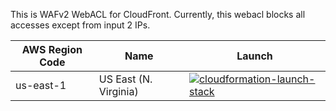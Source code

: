 This is WAFv2 WebACL for CloudFront.
Currently, this webacl blocks all accesses except from input 2 IPs.

| AWS Region Code | Name | Launch |
| --- | --- | --- 
| us-east-1 |US East (N. Virginia)| [![cloudformation-launch-stack](images/cloudformation-launch-stack.png)](https://console.aws.amazon.com/cloudformation/home?region=us-east-1#/stacks/new?stackName=wafv2-webacl-for-cloudfront&templateURL=https://s3.amazonaws.com/wp-training-resource-k247/refarch-wordpress-modified/wafv2/create-aws-wafv2-webacl.yaml) 
